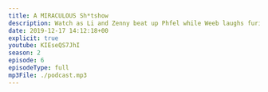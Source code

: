 ```yaml
---
title: A MIRACULOUS Sh*tshow
description: Watch as Li and Zenny beat up Phfel while Weeb laughs furiously in the background.
date: 2019-12-17 14:12:18+00
explicit: true
youtube: KIEseQS7JhI
season: 2
episode: 6
episodeType: full
mp3File: ./podcast.mp3
---
```

